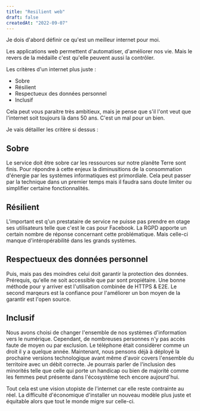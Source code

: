 ```yaml
---
title: "Resilient web"
draft: false
createdAt: "2022-09-07"
---
```


Je dois d'abord définir ce qu'est un meilleur internet pour moi.

Les applications web permettent d'automatiser, d'améliorer nos vie. Mais le revers de la médaille c'est qu'elle peuvent aussi la contrôler.

Les critères d'un internet plus juste : 
- Sobre
- Résilient
- Respectueux des données personnel 
- Inclusif 

Cela peut vous paraitre très ambitieux, mais je pense que s'il l'ont veut que l'internet soit toujours là dans 50 ans. C'est un mal pour un bien. 

Je vais détailler les critère si dessus :

## Sobre

Le service doit être sobre car les ressources sur notre planête Terre sont finis. Pour répondre à cette enjeux la diminusitions de la consommation d'énergie par les systèmes informatiques est primordiale. Cela peut passer par la technique dans un premier temps mais il faudra sans doute limiter ou simplifier certaine fonctionnalités.

## Résilient

L'important est q'un prestataire de service ne puisse pas prendre en otage ses utilisateurs telle que c'est le cas pour Facebook. La RGPD apporte un certain nombre de réponse concernant cette problématique. Mais celle-ci manque d'intéropérabilité dans les grands systèmes.

## Respectueux des données personnel

Puis, mais pas des moindres celui doit garantir la protection des données. Prérequis, qu'elle ne soit accessible que par sont propiétaire. Une bonne méthode pour y arriver est l'utilisation combinée de HTTPS & E2E. Le second marqeurs est la confiance pour l'améliorer un bon moyen de la garantir est l'open source.

## Inclusif

Nous avons choisi de changer l'ensemble de nos systèmes d'information vers le numérique. Cependant, de nombreuses personnes n'y pas accès faute de moyen ou par exclusion. Le téléphone était considèrer comme un droit il y a quelque année. Maintenant, nous pensons déjà à déployé la prochaine versions technologique avant même d'avoir covers l'ensemble du territoire avec un débit correcte. Je pourrais parler de l'inclusion des minorités telle que celle qui porte un handicap ou bien de majorité comme les femmes peut présente dans l'écosystème tech encore aujourd'hui. 

Tout cela est une vision utopiste de l'internet car elle reste contrainte au réel. La difficulté d'économique d'installer un nouveau modèle plus juste et équitable alors que tout le monde migre sur celle-ci. 

